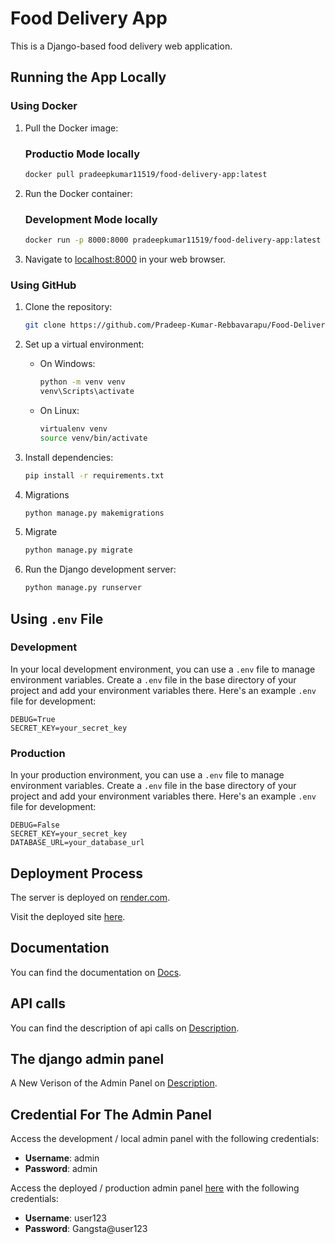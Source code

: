 # Food Delivery App

This is a Django-based food delivery web application.

## Running the App Locally



### Using Docker

1. Pull the Docker image:
    ### Productio Mode locally
    ```bash
    docker pull pradeepkumar11519/food-delivery-app:latest
    ```

2. Run the Docker container:
    ### Development Mode locally
    ```bash
    docker run -p 8000:8000 pradeepkumar11519/food-delivery-app:latest
    ```

3. Navigate to [localhost:8000](http://localhost:8000) in your web browser.

### Using GitHub

1. Clone the repository:
    ```bash
    git clone https://github.com/Pradeep-Kumar-Rebbavarapu/Food-Delivery-App
    ```

2. Set up a virtual environment:
    - On Windows:
        ```bash
        python -m venv venv
        venv\Scripts\activate
        ```
    - On Linux:
        ```bash
        virtualenv venv
        source venv/bin/activate
        ```

3. Install dependencies:
    ```bash
    pip install -r requirements.txt
    ```
4. Migrations
    ```bash
    python manage.py makemigrations
    ```
5. Migrate
    ```bash
    python manage.py migrate
    ```
4. Run the Django development server:
    ```bash
    python manage.py runserver
    ```
## Using `.env` File

### Development

In your local development environment, you can use a `.env` file to manage environment variables. Create a `.env` file in the base directory of your project and add your environment variables there. Here's an example `.env` file for development:

```dotenv
DEBUG=True
SECRET_KEY=your_secret_key
```

### Production

In your production environment, you can use a `.env` file to manage environment variables. Create a `.env` file in the base directory of your project and add your environment variables there. Here's an example `.env` file for development:

```dotenv
DEBUG=False
SECRET_KEY=your_secret_key
DATABASE_URL=your_database_url
```

## Deployment Process

The server is deployed on [render.com](https://render.com).

Visit the deployed site [here](https://food-delivery-app-2aew.onrender.com/).

## Documentation

You can find the documentation on [Docs](https://docs.google.com/document/d/1e-aci8T2bA035bsGjLjrUBU-KFk0NopubWWptAHwuJI/edit?usp=sharing).

## API calls

You can find the description of api calls on [Description](https://food-delivery-app-2aew.onrender.com/redoc/).

## The django admin panel

A New Verison of the Admin Panel on [Description](https://food-delivery-app-2aew.onrender.com/admin/).

## Credential For The Admin Panel

Access the development / local admin panel with the following credentials:
- **Username**: admin
- **Password**: admin

Access the deployed / production admin panel [here](https://food-delivery-app-2aew.onrender.com/admin/) with the following credentials:
- **Username**: user123
- **Password**: Gangsta@user123



